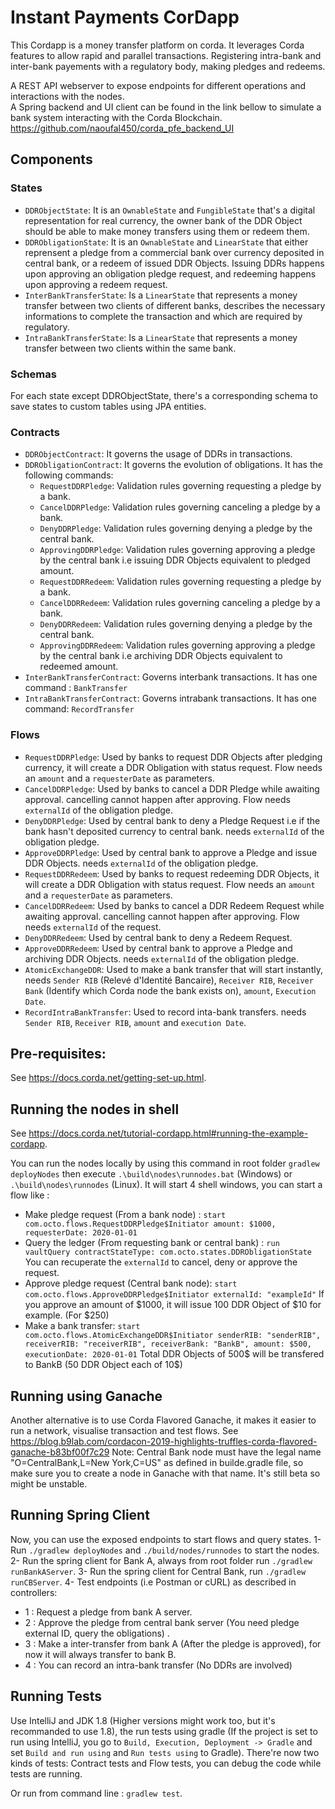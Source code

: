 # Instant Payments CorDapp

This Cordapp is a money transfer platform on corda. It leverages Corda features to allow rapid and parallel transactions.
Registering intra-bank and inter-bank payements with a regulatory body, making pledges and redeems.

A REST API webserver to expose endpoints for different operations and interactions with the nodes. \
A Spring backend and UI client can be found in the link bellow to simulate a bank system interacting with the Corda Blockchain. 
https://github.com/naoufal450/corda_pfe_backend_UI

## Components

### States
- `DDRObjectState`: It is an `OwnableState` and `FungibleState` that's a digital representation for real currency, the owner bank of the DDR Object should be able to make money transfers using them or redeem them.
- `DDRObligationState`: It is an `OwnableState` and `LinearState` that either reprensent a pledge from a commercial bank over currency deposited in central bank, or a redeem of issued DDR Objects. Issuing DDRs happens upon approving an obligation pledge request, and redeeming happens upon approving a redeem request.
- `InterBankTransferState`: Is a `LinearState` that represents a money transfer between two clients of different banks, describes the necessary informations to complete the transaction and which are required by regulatory.
- `IntraBankTransferState`: Is a `LinearState` that represents a money transfer between two clients within the same bank.

### Schemas
For each state except DDRObjectState, there's a corresponding schema to save states to custom tables using JPA entities. 

### Contracts
- `DDRObjectContract`: It governs the usage of DDRs in transactions.
- `DDRObligationContract`: It governs the evolution of obligations. It has the following commands:
	- `RequestDDRPledge`: Validation rules governing requesting a pledge by a bank.
	- `CancelDDRPledge`: Validation rules governing canceling a pledge by a bank.
	- `DenyDDRPledge`: Validation rules governing denying a pledge by the central bank.
	- `ApprovingDDRPledge`: Validation rules governing approving a pledge by the central bank i.e issuing DDR Objects equivalent to pledged amount.
	- `RequestDDRRedeem`: Validation rules governing requesting a pledge by a bank.
	- `CancelDDRRedeem`: Validation rules governing canceling a pledge by a bank.
	- `DenyDDRRedeem`: Validation rules governing denying a pledge by the central bank.
	- `ApprovingDDRRedeem`: Validation rules governing approving a pledge by the central bank i.e archiving DDR Objects equivalent to redeemed amount.
- `InterBankTransferContract`: Governs interbank transactions. It has one command : `BankTransfer`
- `IntraBankTransferContract`: Governs intrabank transactions. It has one command: `RecordTransfer`

### Flows
- `RequestDDRPledge`: Used by banks to request DDR Objects after pledging currency, it will create a DDR Obligation with status request. Flow needs an `amount` and a `requesterDate` as parameters.
- `CancelDDRPledge`: Used by banks to cancel a DDR Pledge while awaiting approval. cancelling cannot happen after approving. Flow needs `externalId` of the obligation pledge.
- `DenyDDRPledge`: Used by central bank to deny a Pledge Request i.e if the bank hasn't deposited currency to central bank. needs `externalId` of the obligation pledge.
- `ApproveDDRPledge`: Used by central bank to approve a Pledge and issue DDR Objects. needs `externalId` of the obligation pledge.
- `RequestDDRRedeem`: Used by banks to request redeeming DDR Objects, it will create a DDR Obligation with status request. Flow needs an `amount` and a `requesterDate` as parameters.
- `CancelDDRRedeem`: Used by banks to cancel a DDR Redeem Request while awaiting approval. cancelling cannot happen after approving. Flow needs `externalId` of the request.
- `DenyDDRRedeem`: Used by central bank to deny a Redeem Request.
- `ApproveDDRRedeem`: Used by central bank to approve a Pledge and archiving DDR Objects. needs `externalId` of the obligation pledge.
- `AtomicExchangeDDR`: Used to make a bank transfer that will start instantly, needs `Sender RIB` (Relevé d'Identité Bancaire), `Receiver RIB`, `Receiver Bank` (Identify which Corda node the bank exists on), `amount`, `Execution Date`.
- `RecordIntraBankTransfer`: Used to record inta-bank transfers. needs `Sender RIB`, `Receiver RIB`, `amount` and `execution Date`.

## Pre-requisites:
See https://docs.corda.net/getting-set-up.html.

## Running the nodes in shell

See https://docs.corda.net/tutorial-cordapp.html#running-the-example-cordapp.

You can run the nodes locally by using this command in root folder `gradlew deployNodes` then execute `.\build\nodes\runnodes.bat` (Windows) or `.\build\nodes\runnodes` (Linux).
It will start 4 shell windows, you can start a flow like :
- Make pledge request (From a bank node) : `start com.octo.flows.RequestDDRPledge$Initiator amount: $1000, requesterDate: 2020-01-01`
- Query the ledger (From requesting bank or central bank) : `run vaultQuery contractStateType: com.octo.states.DDRObligationState`
	You can recuperate the `externalId` to cancel, deny or approve the request. 
- Approve pledge request (Central bank node): `start com.octo.flows.ApproveDDRPledge$Initiator externalId: "exampleId"`
	If you approve an amount of $1000, it will issue 100 DDR Object of $10 for example. (For $250)
- Make a bank transfer: `start com.octo.flows.AtomicExchangeDDR$Initiator senderRIB: "senderRIB", receiverRIB: "receiverRIB", receiverBank: "BankB", amount: $500, executionDate: 2020-01-01`
	Total DDR Objects of 500$ will be transfered to BankB (50 DDR Object each of 10$)
	
## Running using Ganache

Another alternative is to use Corda Flavored Ganache, it makes it easier to run a network, visualise transaction and test flows.
See https://blog.b9lab.com/cordacon-2019-highlights-truffles-corda-flavored-ganache-b83bf00f7c29
Note: Central Bank node must have the legal name "O=CentralBank,L=New York,C=US" as defined in builde.gradle file, so make sure you to create a node in Ganache with that name. It's still beta so might be unstable.

## Running Spring Client

Now, you can use the exposed endpoints to start flows and query states.
1- Run `./gradlew deployNodes` and `./build/nodes/runnodes` to start the nodes.
2- Run the spring client for Bank A, always from root folder run `./gradlew runBankAServer`.
3- Run the spring client for Central Bank, run `./gradlew runCBServer`.
4- Test endpoints (i.e Postman or cURL) as described in controllers:
- 1 : Request a pledge from bank A server.
- 2 : Approve the pledge from central bank server (You need pledge external ID, query the obligations) .
- 3 : Make a inter-transfer from bank A (After the pledge is approved), for now it will always transfer to bank B. 
- 4 : You can record an intra-bank transfer (No DDRs are involved) 
	
## Running Tests

Use IntelliJ and JDK 1.8 (Higher versions might work too, but it's recommanded to use 1.8), the run tests using gradle (If the project is set to run using IntelliJ, you go to `Build, Execution, Deployment -> Gradle` and set `Build and run using` and `Run tests using` to Gradle). There're now two kinds of tests: Contract tests and Flow tests, you can debug the code while tests are running.

Or run from command line : `gradlew test`.

